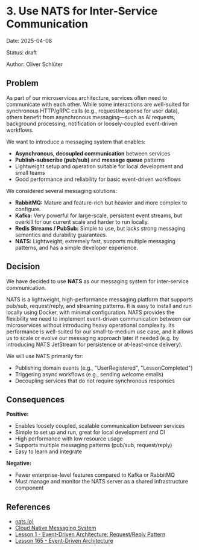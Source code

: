 # 3. Use NATS for Inter-Service Communication

Date: 2025-04-08

Status: draft

Author: Oliver Schlüter

## Problem

As part of our microservices architecture, services often need to communicate with each other. 
While some interactions are well-suited for synchronous HTTP/gRPC calls (e.g., request/response for user data), others benefit from asynchronous messaging—such as AI requests, background processing, notification or loosely-coupled event-driven workflows.

We want to introduce a messaging system that enables:
- **Asynchronous, decoupled communication** between services
- **Publish-subscribe (pub/sub)** and **message queue** patterns
- Lightweight setup and operation suitable for local development and small teams
- Good performance and reliability for basic event-driven workflows

We considered several messaging solutions:
- **RabbitMQ:** Mature and feature-rich but heavier and more complex to configure.
- **Kafka:** Very powerful for large-scale, persistent event streams, but overkill for our current scale and harder to run locally.
- **Redis Streams / PubSub:** Simple to use, but lacks strong messaging semantics and durability guarantees.
- **NATS:** Lightweight, extremely fast, supports multiple messaging patterns, and has a simple developer experience.

## Decision

We have decided to use **NATS** as our messaging system for inter-service communication.

NATS is a lightweight, high-performance messaging platform that supports pub/sub, request/reply, and streaming patterns. 
It is easy to install and run locally using Docker, with minimal configuration. 
NATS provides the flexibility we need to implement event-driven communication between our microservices without introducing heavy operational complexity. 
Its performance is well-suited for our small-to-medium use case, and it allows us to scale or evolve our messaging approach later if needed (e.g. by introducing NATS JetStream for persistence or at-least-once delivery).

We will use NATS primarily for:
- Publishing domain events (e.g., "UserRegistered", "LessonCompleted")
- Triggering async workflows (e.g., sending welcome emails)
- Decoupling services that do not require synchronous responses

## Consequences

**Positive:**
- Enables loosely coupled, scalable communication between services
- Simple to set up and run, great for local development and CI
- High performance with low resource usage
- Supports multiple messaging patterns (pub/sub, request/reply)
- Easy to learn and integrate

**Negative:**
- Fewer enterprise-level features compared to Kafka or RabbitMQ
- Must manage and monitor the NATS server as a shared infrastructure component

## References

- [nats.io)](https://nats.io/)
- [Cloud Native Messaging System](https://hemantjain.medium.com/cloud-native-messaging-system-nats-part-1-ea4f25171ee9)
- [Lesson 1 - Event-Driven Architecture: Request/Reply Pattern](https://www.youtube.com/watch?v=3bxAm3XIFmk)
- [Lesson 165 - Event-Driven Architecture](https://www.youtube.com/watch?v=P0aUV4ixvBQ)
